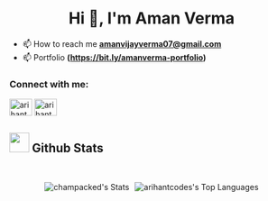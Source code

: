 <h1 align="center">Hi 👋, I'm Aman Verma</h1>






- 📫 How to reach me **amanvijayverma07@gmail.com**
-  📫 Portfolio  **(https://bit.ly/amanverma-portfolio)**


<h3 align="left">Connect with me:</h3>
<p align="left">
<a href="https://twitter.com/champacked" target="blank"><img align="center" src="https://raw.githubusercontent.com/rahuldkjain/github-profile-readme-generator/master/src/images/icons/Social/twitter.svg" alt="arihantdotcom" height="30" width="40" /></a>
<a href="https://linkedin.com/in/" target="blank"><img align="center" src="https://raw.githubusercontent.com/rahuldkjain/github-profile-readme-generator/master/src/images/icons/Social/linked-in-alt.svg" alt="arihantdotcom" height="30" width="40" /></a>
</p>


## <img src="https://media.giphy.com/media/iY8CRBdQXODJSCERIr/giphy.gif" width="35"><b> Github Stats </b>
<br>

<div align="center" style="display: flex; justify-content: center; gap: 10px;">

  ![champacked's Stats](https://github-readme-stats.vercel.app/api?username=champacked&theme=algolia&show_icons=true&hide_border=true&count_private=true)

![arihantcodes's Top Languages](https://github-readme-stats.vercel.app/api/top-langs/?username=champacked&theme=algolia&show_icons=true&hide_border=true&layout=compact)


</div>
